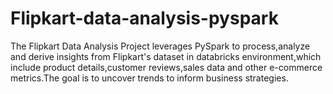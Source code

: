 # Flipkart-data-analysis-pyspark


The Flipkart Data Analysis Project leverages PySpark to process,analyze and derive insights from Flipkart's dataset in databricks environment,which include product details,customer reviews,sales data and other e-commerce metrics.The goal is to uncover trends to inform business strategies.
